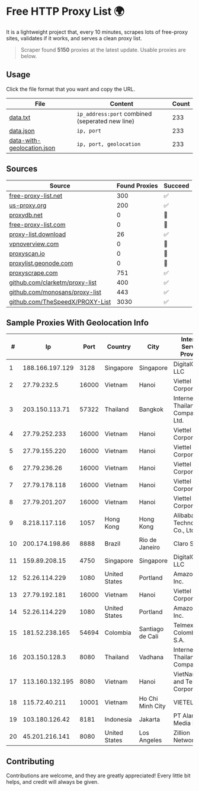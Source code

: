 
# Free HTTP Proxy List 🌍

It is a lightweight project that, every 10 minutes, scrapes lots of free-proxy sites, validates if it works, and serves a clean proxy list.


> Scraper found **5150** proxies at the latest update. Usable proxies are below.

## Usage

Click the file format that you want and copy the URL.


|File|Content|Count|
|----|-------|-----|
|[data.txt](https://raw.githubusercontent.com/themiralay/Proxy-List-World/master/data.txt)|`ip_address:port` combined (seperated new line)|233|
|[data.json](https://raw.githubusercontent.com/themiralay/Proxy-List-World/master/data.json)|`ip, port`|233|
|[data-with-geolocation.json](https://raw.githubusercontent.com/themiralay/Proxy-List-World/master/data-with-geolocation.json)|`ip, port, geolocation`|233|

## Sources

|Source|Found Proxies|Succeed|
|------|-------------|-------|
|[free-proxy-list.net](https://free-proxy-list.net)|300|✅|
|[us-proxy.org](https://www.us-proxy.org)|200|✅|
|[proxydb.net](http://proxydb.net)|0|🚫|
|[free-proxy-list.com](https://free-proxy-list.com/?page=&port=&type%5B%5D=http&type%5B%5D=https&up_time=0&search=Search)|0|🚫|
|[proxy-list.download](https://www.proxy-list.download/HTTP)|26|✅|
|[vpnoverview.com](https://vpnoverview.com/privacy/anonymous-browsing/free-proxy-servers)|0|🚫|
|[proxyscan.io](https://www.proxyscan.io)|0|🚫|
|[proxylist.geonode.com](https://proxylist.geonode.com/api/proxy-list?limit=300&page=1&sort_by=lastChecked&sort_type=desc&protocols=http,https)|0|🚫|
|[proxyscrape.com](https://api.proxyscrape.com/v2/?request=displayproxies&protocol=http&timeout=10000&country=all&ssl=all&anonymity=all)|751|✅|
|[github.com/clarketm/proxy-list](https://raw.githubusercontent.com/clarketm/proxy-list/master/proxy-list-raw.txt)|400|✅|
|[github.com/monosans/proxy-list](https://raw.githubusercontent.com/monosans/proxy-list/main/proxies/http.txt)|443|✅|
|[github.com/TheSpeedX/PROXY-List](https://raw.githubusercontent.com/TheSpeedX/PROXY-List/master/http.txt)|3030|✅|


## Sample Proxies With Geolocation Info

|#|Ip|Port|Country|City|Internet Service Provider|
|-|--|----|-------|----|-------------------------|
|1|188.166.197.129|3128|Singapore|Singapore|DigitalOcean, LLC|
|2|27.79.232.5|16000|Vietnam|Hanoi|Viettel Corporation|
|3|203.150.113.71|57322|Thailand|Bangkok|Internet Thailand Company Ltd.|
|4|27.79.252.233|16000|Vietnam|Hanoi|Viettel Corporation|
|5|27.79.155.220|16000|Vietnam|Hanoi|Viettel Corporation|
|6|27.79.236.26|16000|Vietnam|Hanoi|Viettel Corporation|
|7|27.79.178.118|16000|Vietnam|Hanoi|Viettel Corporation|
|8|27.79.201.207|16000|Vietnam|Hanoi|Viettel Corporation|
|9|8.218.117.116|1057|Hong Kong|Hong Kong|Alibaba (US) Technology Co., Ltd.|
|10|200.174.198.86|8888|Brazil|Rio de Janeiro|Claro S.A|
|11|159.89.208.15|4750|Singapore|Singapore|DigitalOcean, LLC|
|12|52.26.114.229|1080|United States|Portland|Amazon.com, Inc.|
|13|27.79.192.181|16000|Vietnam|Hanoi|Viettel Corporation|
|14|52.26.114.229|1080|United States|Portland|Amazon.com, Inc.|
|15|181.52.238.165|54694|Colombia|Santiago de Cali|Telmex Colombia S.A.|
|16|203.150.128.3|8080|Thailand|Vadhana|Internet Thailand Company Ltd|
|17|113.160.132.195|8080|Vietnam|Hanoi|VietNam Post and Telecom Corporation|
|18|115.72.40.211|10001|Vietnam|Ho Chi Minh City|VIETELmetro|
|19|103.180.126.42|8181|Indonesia|Jakarta|PT Alam Media Data|
|20|45.201.216.141|8080|United States|Los Angeles|Zillion Network Inc.|



## Contributing

Contributions are welcome, and they are greatly appreciated! Every
little bit helps, and credit will always be given.

